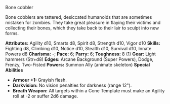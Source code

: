 Bone cobbler

Bone cobblers are tattered, desiccated humanoids that are sometimes
mistaken for zombies. They take great pleasure in flaying their victims
and collecting their bones, which they take back to their lair to sculpt
into new forms.

**Attributes:** Agility d10, Smarts d8, Spirit d8, Strength d10, Vigor
d10
**Skills:** Fighting d8, Climbing d10, Notice d10, Stealth d10, Survival
d10, Innate Powers d8
**Charisma:** -; **Pace:** 6; **Parry:** 6; **Toughness:** 8 (1)
**Gear:** Light hammers (Str+d8)
**Edges:** Arcane Background (Super Powers), Dodge, Frenzy, Two-Fisted
**Powers:** Summon Ally (animate skeleton)
**Special Abilities**
- **Armour +1:** Grayish flesh.
- **Darkvision:** No vision penalties for darkness (range 12").
- **Breath Weapon:** All targets within a Cone Template must make an
Agility roll at -2 or suffer 2d6 damage.

